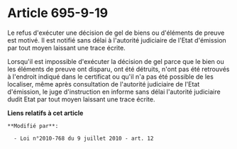# Article 695-9-19

Le refus d'exécuter une décision de gel de biens ou d'éléments de preuve est motivé. Il est notifié sans délai à l'autorité
judiciaire de l'Etat d'émission par tout moyen laissant une trace écrite.

Lorsqu'il est impossible d'exécuter la décision de gel parce que le bien ou les éléments de preuve ont disparu, ont été
détruits, n'ont pas été retrouvés à l'endroit indiqué dans le certificat ou qu'il n'a pas été possible de les localiser, même
après consultation de l'autorité judiciaire de l'Etat d'émission, le juge d'instruction en informe sans délai l'autorité
judiciaire dudit Etat par tout moyen laissant une trace écrite.

**Liens relatifs à cet article**

	**Modifié par**:

	  - Loi n°2010-768 du 9 juillet 2010 - art. 12
